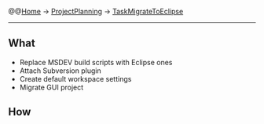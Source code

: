 @@[Home](Home.md) -> [ProjectPlanning](ProjectPlanning.md) -> [TaskMigrateToEclipse](TaskMigrateToEclipse.md)

---


## What ##

  * Replace MSDEV build scripts with Eclipse ones
  * Attach Subversion plugin
  * Create default workspace settings
  * Migrate GUI project

## How ##